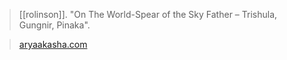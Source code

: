 > [[rolinson]]. "On The World-Spear of the Sky Father – Trishula, Gungnir, Pinaka".

> [aryaakasha.com](https://aryaakasha.com/2020/07/29/on-the-world-spear-of-the-sky-father-trishula-gungnir-pinaka/)